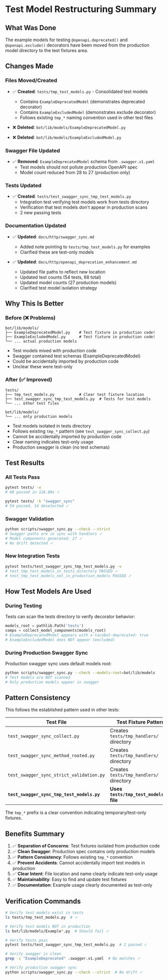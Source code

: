 # Test Model Restructuring Summary

## What Was Done

The example models for testing `@openapi.deprecated()` and `@openapi.exclude()` decorators have been moved from the production model directory to the test fixtures area.

## Changes Made

### Files Moved/Created

- ✅ **Created**: `tests/tmp_test_models.py` - Consolidated test models
  - Contains `ExampleDeprecatedModel` (demonstrates deprecated decorator)
  - Contains `ExampleExcludedModel` (demonstrates exclude decorator)
  - Follows existing `tmp_*` naming convention used in other test files

- ❌ **Deleted**: `bot/lib/models/ExampleDeprecatedModel.py`
- ❌ **Deleted**: `bot/lib/models/ExampleExcludedModel.py`

### Swagger File Updated

- ✅ **Removed**: `ExampleDeprecatedModel` schema from `.swagger.v1.yaml`
  - Test models should not pollute production OpenAPI spec
  - Model count reduced from 28 to 27 (production only)

### Tests Updated

- ✅ **Created**: `tests/test_swagger_sync_tmp_test_models.py`
  - Integration test verifying test models work from tests directory
  - Verification that test models don't appear in production scans
  - 2 new passing tests

### Documentation Updated

- ✅ **Updated**: `docs/http/swagger_sync.md`
  - Added note pointing to `tests/tmp_test_models.py` for examples
  - Clarified these are test-only models

- ✅ **Updated**: `docs/http/openapi_deprecation_enhancement.md`
  - Updated file paths to reflect new location
  - Updated test counts (54 tests, 68 total)
  - Updated model counts (27 production models)
  - Clarified test model isolation strategy

## Why This Is Better

### Before (❌ Problems)

``` text
bot/lib/models/
├── ExampleDeprecatedModel.py    # Test fixture in production code!
├── ExampleExcludedModel.py      # Test fixture in production code!
└── ... actual production models
```

- Test models mixed with production code
- Swagger contained test schemas (ExampleDeprecatedModel)
- Could be accidentally imported by production code
- Unclear these were test-only

### After (✅ Improved)

``` text
tests/
├── tmp_test_models.py           # Clear test fixture location
├── test_swagger_sync_tmp_test_models.py  # Tests for test models
└── ... other test files

bot/lib/models/
└── ... only production models
```

- Test models isolated in tests directory
- Follows existing `tmp_*` pattern (see `test_swagger_sync_collect.py`)
- Cannot be accidentally imported by production code
- Clear naming indicates test-only usage
- Production swagger is clean (no test schemas)

## Test Results

### All Tests Pass

```bash
pytest tests/ -x
# 68 passed in 126.88s ✓

pytest tests/ -k "swagger_sync"
# 54 passed, 14 deselected ✓
```

### Swagger Validation

```bash
python scripts/swagger_sync.py --check --strict
# Swagger paths are in sync with handlers ✓
# Model components generated: 27 ✓
# No drift detected ✓
```

### New Integration Tests

```bash
pytest tests/test_swagger_sync_tmp_test_models.py -v
# test_tmp_test_models_in_tests_directory PASSED ✓
# test_tmp_test_models_not_in_production_models PASSED ✓
```

## How Test Models Are Used

### During Testing

Tests can scan the tests directory to verify decorator behavior:

```python
models_root = pathlib.Path('tests')
comps = collect_model_components(models_root)
# ExampleDeprecatedModel appears with x-tacobot-deprecated: true
# ExampleExcludedModel does NOT appear (excluded)
```

### During Production Swagger Sync

Production swagger sync uses default models root:

```bash
python scripts/swagger_sync.py --check --models-root=bot/lib/models
# Test models are NOT scanned
# Only production models appear in swagger
```

## Pattern Consistency

This follows the established pattern used in other tests:

| Test File | Test Fixture Pattern |
|-----------|---------------------|
| `test_swagger_sync_collect.py` | Creates `tests/tmp_handlers/` directory |
| `test_swagger_sync_method_rooted.py` | Creates `tests/tmp_handlers/` directory |
| `test_swagger_sync_strict_validation.py` | Creates `tests/tmp_handlers/` directory |
| **`test_swagger_sync_tmp_test_models.py`** | **Uses `tests/tmp_test_models.py` file** |

The `tmp_*` prefix is a clear convention indicating temporary/test-only fixtures.

## Benefits Summary

1. ✅ **Separation of Concerns**: Test fixtures isolated from production code
2. ✅ **Clean Swagger**: Production spec contains only production models
3. ✅ **Pattern Consistency**: Follows existing `tmp_*` convention
4. ✅ **Prevent Accidents**: Cannot accidentally import test models in production
5. ✅ **Clear Intent**: File location and name clearly indicate test-only usage
6. ✅ **Maintainability**: Easy to find and update test fixtures
7. ✅ **Documentation**: Example usage clearly documented as test-only

## Verification Commands

```bash
# Verify test models exist in tests
ls tests/tmp_test_models.py  # ✓

# Verify test models NOT in production
ls bot/lib/models/Example*.py  # Should fail ✓

# Verify tests pass
pytest tests/test_swagger_sync_tmp_test_models.py  # 2 passed ✓

# Verify swagger is clean
grep -i "ExampleDeprecated" .swagger.v1.yaml  # No matches ✓

# Verify production swagger sync
python scripts/swagger_sync.py --check --strict  # No drift ✓
```
